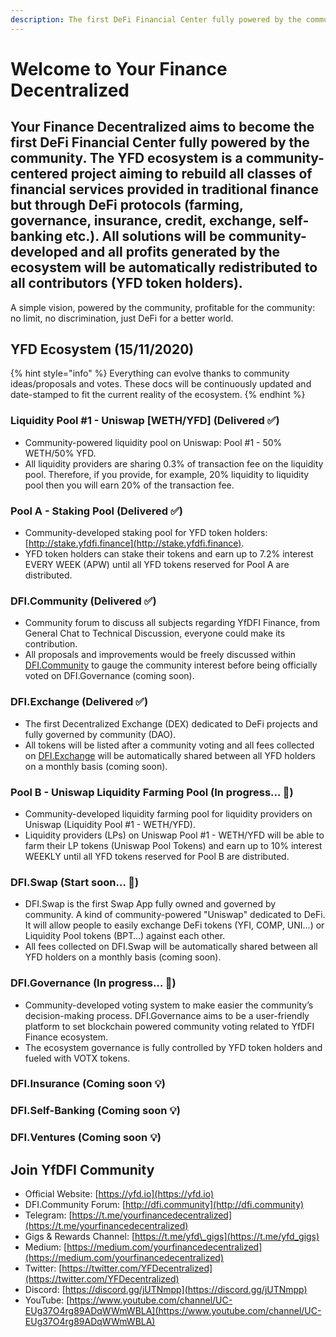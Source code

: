 ```yaml
---
description: The first DeFi Financial Center fully powered by the community.
---
```


# Welcome to Your Finance Decentralized

## Your Finance Decentralized aims to become the first DeFi Financial Center fully powered by the community. The YFD ecosystem is a community-centered project aiming to rebuild all classes of financial services provided in traditional finance but through DeFi protocols \(farming, governance, insurance, credit, exchange, self-banking etc.\). All solutions will be community-developed and all profits generated by the ecosystem will be automatically redistributed to all contributors \(YFD token holders\).

A simple vision, powered by the community, profitable for the community: no limit, no discrimination, just DeFi for a better world.

## YFD Ecosystem \(15/11/2020\)

{% hint style="info" %}
 Everything can evolve thanks to community ideas/proposals and votes. These docs will be continuously updated and date-stamped to fit the current reality of the ecosystem.
{% endhint %}

### Liquidity Pool \#1 - Uniswap \[WETH/YFD\] \(Delivered ✅\)

* Community-powered liquidity pool on Uniswap: Pool \#1 - 50% WETH/50% YFD.
* All liquidity providers are sharing 0.3% of transaction fee on the liquidity pool. Therefore, if you provide, for example, 20% liquidity to liquidity pool then you will earn 20% of the transaction fee.

### Pool A - Staking Pool \(Delivered ✅\)

* Community-developed staking pool for YFD token holders: [http://stake.yfdfi.finance](http://stake.yfdfi.finance).
* YFD token holders can stake their tokens and earn up to 7.2% interest EVERY WEEK \(APW\) until all YFD tokens reserved for Pool A are distributed.

### DFI.Community \(Delivered ✅\)

* Community forum to discuss all subjects regarding YfDFI Finance, from General Chat to Technical Discussion, everyone could make its contribution.
* All proposals and improvements would be freely discussed within [DFI.Community](http://dfi.community) to gauge the community interest before being officially voted on DFI.Governance \(coming soon\).

### DFI.Exchange \(Delivered ✅\)

* The first Decentralized Exchange \(DEX\) dedicated to DeFi projects and fully governed by community \(DAO\).
* All tokens will be listed after a community voting and all fees collected on [DFI.Exchange](https://dfi.exchange) will be automatically shared between all YFD holders on a monthly basis \(coming soon\).

### Pool B - Uniswap Liquidity Farming Pool \(In progress… 🔄\)

* Community-developed liquidity farming pool for liquidity providers on Uniswap \(Liquidity Pool \#1 - WETH/YFD\).
* Liquidity providers \(LPs\) on Uniswap Pool \#1 - WETH/YFD will be able to farm their LP tokens \(Uniswap Pool Tokens\) and earn up to 10% interest WEEKLY until all YFD tokens reserved for Pool B are distributed.

### DFI.Swap \(Start soon… 🔄\)

* DFI.Swap is the first Swap App fully owned and governed by community. A kind of community-powered "Uniswap" dedicated to DeFi. It will allow people to easily exchange DeFi tokens \(YFI, COMP, UNI…\) or Liquidity Pool tokens \(BPT…\) against each other.
* All fees collected on DFI.Swap will be automatically shared between all YFD holders on a monthly basis \(coming soon\).

### DFI.Governance \(In progress… 🔄\)

* Community-developed voting system to make easier the community’s decision-making process. DFI.Governance aims to be a user-friendly platform to set blockchain powered community voting related to YfDFI Finance ecosystem.
* The ecosystem governance is fully controlled by YFD token holders and fueled with VOTX tokens.

### DFI.Insurance \(Coming soon 💡\)

### DFI.Self-Banking \(Coming soon 💡\)

### DFI.Ventures \(Coming soon 💡\)

## Join YfDFI Community

* Official Website: [https://yfd.io](https://yfd.io)
* DFI.Community Forum: [http://dfi.community](http://dfi.community)
* Telegram: [https://t.me/yourfinancedecentralized](https://t.me/yourfinancedecentralized)
* Gigs & Rewards Channel: [https://t.me/yfd\_gigs](https://t.me/yfd_gigs)
* Medium: [https://medium.com/yourfinancedecentralized](https://medium.com/yourfinancedecentralized)
* Twitter: [https://twitter.com/YFDecentralized](https://twitter.com/YFDecentralized)
* Discord: [https://discord.gg/jUTNmpp](https://discord.gg/jUTNmpp)
* YouTube: [https://www.youtube.com/channel/UC-EUg37O4rg89ADqWWmWBLA](https://www.youtube.com/channel/UC-EUg37O4rg89ADqWWmWBLA)



